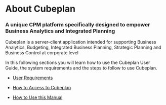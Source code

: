 # About Cubeplan
### A unique CPM platform specifically designed to empower Business Analytics and Integrated Planning
Cubeplan is a server-client application intended for supporting Business Analytics, Budgeting, Integrated Business Planning, Strategic Planning and Business Control at corporate level

In this following sections you will learn how to use the Cubeplan User Guide, the system requirements and the steps to follow to use Cubeplan.

-   [User Requirements ](/Cubeplan/Cubeplan/User%20Requirements/)

-   [How to Access to Cubeplan](Cubeplan/How%20to%20Access)
   
-   [How to Use this Manual](Cubeplan/How%20to%20Use)

<!--stackedit_data:
eyJoaXN0b3J5IjpbNjMzMTgwNTAxLC0xODk4NDUyNzI0XX0=
-->